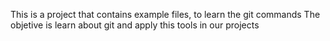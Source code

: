 This is a project that contains example files, to learn the git commands
The objetive is learn about git and apply this tools in our projects
